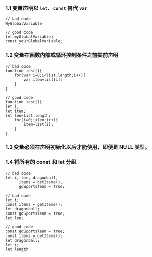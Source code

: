 ### 1.1 变量声明以 `let`、`const` 替代 `var`
```
// bad code
MyGlobalVariable

// good code
let myGlobalVariable;
const yourGlobalVariable;
```

### 1.2 变量在函数内部或循环控制条件之前提前声明
```
// bad code
function test(){
    for(var i=0;i<list.length;i++){
        var item=list[i];
    }
}

// good code
function test(){
let i;
let item;
let len=list.length;
    for(i=0;i<len;i++){
        item=list[i];
    }
}
```

### 1.3 变量必须在声明初始化以后才能使用，即便是 NULL 类型。

### 1.4 将所有的 const 和 let 分组
```
// bad code
let i, len, dragonball,
      items = getItems(),
      goSportsTeam = true;

// bad code
let i;
const items = getItems();
let dragonball;
const goSportsTeam = true;
let len;

// good code
const goSportsTeam = true;
const items = getItems();
let dragonball;
let i;
let length
```
